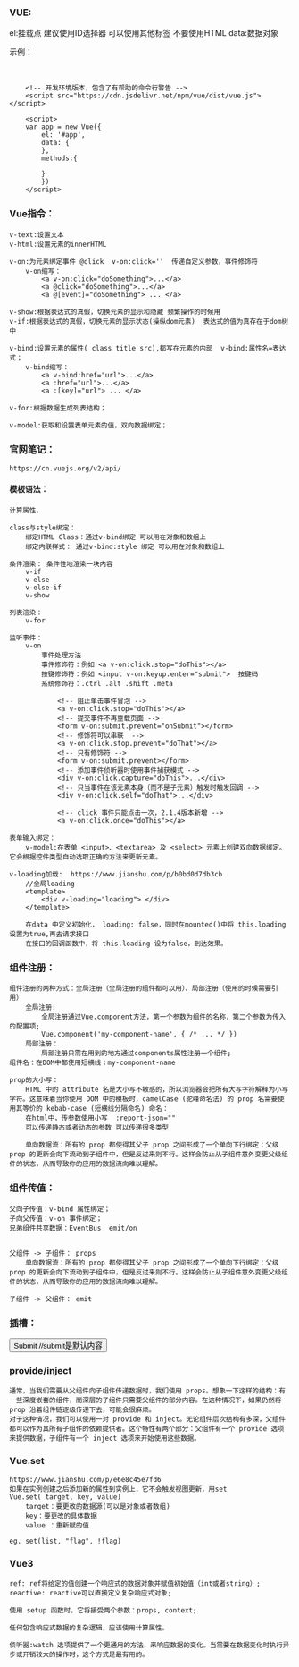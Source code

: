 ### VUE:

el:挂载点  建议使用ID选择器 可以使用其他标签 不要使用HTML
data:数据对象 

示例：
    <div id="app">     
        </div>

        <!-- 开发环境版本，包含了有帮助的命令行警告 -->
        <script src="https://cdn.jsdelivr.net/npm/vue/dist/vue.js"></script>

        <script>
        var app = new Vue({
            el: '#app',  
            data: {
            },
            methods:{

            }
            })  
        </script>

### Vue指令：
    v-text:设置文本
    v-html:设置元素的innerHTML

    v-on:为元素绑定事件 @click  v-on:click=''  传递自定义参数，事件修饰符
        v-on缩写：
            <a v-on:click="doSomething">...</a>
            <a @click="doSomething">...</a>
            <a @[event]="doSomething"> ... </a>

    v-show:根据表达式的真假，切换元素的显示和隐藏 频繁操作的时候用
    v-if:根据表达式的真假，切换元素的显示状态(操纵dom元素)  表达式的值为真存在于dom树中

    v-bind:设置元素的属性( class title src),都写在元素的内部  v-bind:属性名=表达式；
        v-bind缩写：
            <a v-bind:href="url">...</a>  
            <a :href="url">...</a>
            <a :[key]="url"> ... </a>

    v-for:根据数据生成列表结构；

    v-model:获取和设置表单元素的值，双向数据绑定；
    

### 官网笔记：
    https://cn.vuejs.org/v2/api/

#### 模板语法：
    计算属性，

    class与style绑定：
        绑定HTML Class：通过v-bind绑定 可以用在对象和数组上
        绑定内联样式： 通过v-bind:style 绑定 可以用在对象和数组上

    条件渲染： 条件性地渲染一块内容
        v-if
        v-else
        v-else-if
        v-show

    列表渲染：
        v-for

    监听事件：
        v-on
            事件处理方法
            事件修饰符：例如 <a v-on:click.stop="doThis"></a>
            按键修饰符：例如 <input v-on:keyup.enter="submit">  按键码
            系统修饰符：.ctrl .alt .shift .meta
        
                <!-- 阻止单击事件冒泡 -->
                <a v-on:click.stop="doThis"></a>
                <!-- 提交事件不再重载页面 -->
                <form v-on:submit.prevent="onSubmit"></form>
                <!-- 修饰符可以串联  -->
                <a v-on:click.stop.prevent="doThat"></a>
                <!-- 只有修饰符 -->
                <form v-on:submit.prevent></form>
                <!-- 添加事件侦听器时使用事件捕获模式 -->
                <div v-on:click.capture="doThis">...</div>
                <!-- 只当事件在该元素本身（而不是子元素）触发时触发回调 -->
                <div v-on:click.self="doThat">...</div>

                <!-- click 事件只能点击一次，2.1.4版本新增 -->
                <a v-on:click.once="doThis"></a>
                
    表单输入绑定：
        v-model:在表单 <input>、<textarea> 及 <select> 元素上创建双向数据绑定。它会根据控件类型自动选取正确的方法来更新元素。
        
    v-loading加载:  https://www.jianshu.com/p/b0bd0d7db3cb
        //全局loading
        <template>
            <div v-loading="loading"> </div>
        </template>
    
        在data 中定义初始化， loading: false，同时在mounted()中将 this.loading设置为true,再去请求接口
        在接口的回调函数中，将 this.loading 设为false，到达效果。
    
### 组件注册： 
    组件注册的两种方式：全局注册（全局注册的组件都可以用）、局部注册（使用的时候需要引用）
        全局注册: 
            全局注册通过Vue.component方法，第一个参数为组件的名称，第二个参数为传入的配置项;
            Vue.component('my-component-name', { /* ... */ })
        局部注册：
            局部注册只需在用到的地方通过components属性注册一个组件;
    组件名：在DOM中都使用短横线；my-component-name
            
    prop的大小写：
        HTML 中的 attribute 名是大小写不敏感的，所以浏览器会把所有大写字符解释为小写字符。这意味着当你使用 DOM 中的模板时，camelCase (驼峰命名法) 的 prop 名需要使用其等价的 kebab-case (短横线分隔命名) 命名：
        在html中，传参数使用小写  :report-json=""
        可以传递静态或者动态的参数 可以传递很多类型 

        单向数据流：所有的 prop 都使得其父子 prop 之间形成了一个单向下行绑定：父级 prop 的更新会向下流动到子组件中，但是反过来则不行。这样会防止从子组件意外变更父级组件的状态，从而导致你的应用的数据流向难以理解。

### 组件传值：

    父向子传值：v-bind 属性绑定；
    子向父传值：v-on 事件绑定；
    兄弟组件共享数据：EventBus  emit/on

    
    父组件 -> 子组件： props
        单向数据流：所有的 prop 都使得其父子 prop 之间形成了一个单向下行绑定：父级 prop 的更新会向下流动到子组件中，但是反过来则不行。这样会防止从子组件意外变更父级组件的状态，从而导致你的应用的数据流向难以理解。

    子组件 -> 父组件： emit

### 插槽：<submit-button>
<button type="submit">
  <slot>Submit</slot>  //submit是默认内容
</button>
    
### provide/inject
    通常，当我们需要从父组件向子组件传递数据时，我们使用 props。想象一下这样的结构：有一些深度嵌套的组件，而深层的子组件只需要父组件的部分内容。在这种情况下，如果仍然将 prop 沿着组件链逐级传递下去，可能会很麻烦。
    对于这种情况，我们可以使用一对 provide 和 inject。无论组件层次结构有多深，父组件都可以作为其所有子组件的依赖提供者。这个特性有两个部分：父组件有一个 provide 选项来提供数据，子组件有一个 inject 选项来开始使用这些数据。
    
### Vue.set
    https://www.jianshu.com/p/e6e8c45e7fd6
    如果在实例创建之后添加新的属性到实例上，它不会触发视图更新，用set
    Vue.set( target, key, value)
        target：要更改的数据源(可以是对象或者数组)
        key：要更改的具体数据
        value ：重新赋的值
    
    eg. set(list, "flag", !flag)


### Vue3
    ref: ref将给定的值创建一个响应式的数据对象并赋值初始值（int或者string）;
    reactive: reactive可以直接定义复杂响应式对象;

    使用 setup 函数时，它将接受两个参数：props, context;

    任何包含响应式数据的复杂逻辑，应该使用计算属性。

    侦听器:watch 选项提供了一个更通用的方法，来响应数据的变化。当需要在数据变化时执行异步或开销较大的操作时，这个方式是最有用的。






